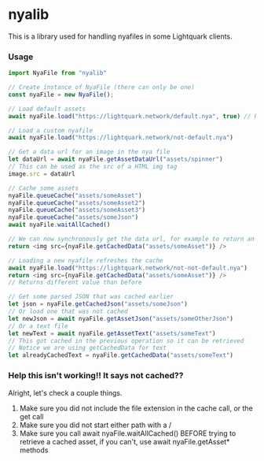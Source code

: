 # nyalib

This is a library used for handling nyafiles in some Lightquark clients.

### Usage

```js
import NyaFile from "nyalib"

// Create instance of NyaFile (there can only be one)
const nyaFile = new NyaFile();

// Load default assets
await nyaFile.load("https://lightquark.network/default.nya", true) // Replace URL here

// Load a custom nyafile
await nyaFile.load("https://lightquark.network/not-default.nya")

// Get a data url for an image in the nya file
let dataUrl = await nyaFile.getAssetDataUrl("assets/spinner")
// This can be used as the src of a HTML img tag
image.src = dataUrl

// Cache some assets
nyaFile.queueCache("assets/someAsset")
nyaFile.queueCache("assets/someAsset2")
nyaFile.queueCache("assets/someAsset3")
nyaFile.queueCache("assets/someJson")
await nyaFile.waitAllCached()

// We can now synchronously get the data url, for example to return an img element directly
return <img src={nyaFile.getCachedData("assets/someAsset")} />

// Loading a new nyafile refreshes the cache
await nyaFile.load("https://lightquark.network/not-not-default.nya")
return <img src={nyaFile.getCachedData("assets/someAsset")} />
// Returns different value than before

// Get some parsed JSON that was cached earlier
let json = nyaFile.getCachedJson("assets/someJson")
// Or load one that was not cached
let newJson = await nyaFile.getAssetJson("assets/someOtherJson")
// Or a text file
let newText = await nyaFile.getAssetText("assets/someText")
// This got cached in the previous operation so it can be retrieved
// Notice we are using getCachedData for text
let alreadyCachedText = nyaFile.getCachedData("assets/someText")
```

### Help this isn't working!! It says not cached??

Alright, let's check a couple things.

1. Make sure you did not include the file extension in the cache call, or the get call
2. Make sure you did not start either path with a /
3. Make sure you call await nyaFile.waitAllCached() BEFORE trying to retrieve a cached asset, if you can't, use await nyaFile.getAsset* methods

